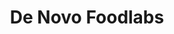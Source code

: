 ---
layout: startup_page
title: "De Novo Foodlabs"
id: "denovofoodlabs.com"
permalink: "/denovofoodlabsdenovofoodlabs.com04172025/"
website: "https://www.denovofoodlabs.com/"
funding_round: ""
funding_amount: "$4M"
investors: "Joyful Ventures"
about: "De Novo Foodlabs is a food technology company focused on creating rare protein-based functional ingredients using precision fermentation. Their flagship product, NanoFerrin™, is a sustainable and cost-effective alternative to traditional lactoferrin, offering numerous health benefits. The company aims to revolutionize the food supply chain by replacing animal proteins with plant-based alternatives."
markets: "Food Technology, Functional Nutrition, Health and Wellness, Biotechnology, Food and Beverage"
hq: "Durham, North Carolina, United States"
founded_year: "2021"
linkedin: "https://www.linkedin.com/company/de-novo-foodlabs"
twitter: "https://twitter.com/DeNovoFoodlabs"
instagram: ""
facebook: "https://www.facebook.com/DeNovoFoodlabs"
crunchbase: "https://www.crunchbase.com/organization/de-novo-dairy"
pitchbook: "https://pitchbook.com/profiles/company/472003-21"

# SEO Optimization
meta_title: "De Novo Foodlabs -  Funding ($4M)"
meta_description: "De Novo Foodlabs, De Novo Foodlabs is a food technology company focused on creating rare protein-based functional ingredients using precision fermentation. Their flagsh..."
meta_keywords: "De Novo Foodlabs, Food Technology, Functional Nutrition, Health and Wellness, Biotechnology, Food and Beverage,  funding"
canonical_url: "https://pkprojectstartups.github.io/projectstartups.com/denovofoodlabsdenovofoodlabs.com04172025/"
---